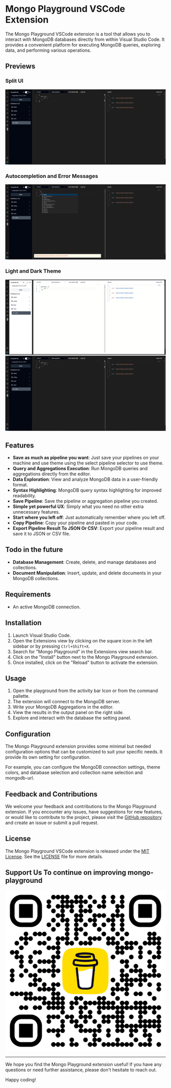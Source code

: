 # Mongo Playground VSCode Extension

The Mongo Playground VSCode extension is a tool that allows you to interact with MongoDB databases directly from within Visual Studio Code. It provides a convenient platform for executing MongoDB queries, exploring data, and performing various operations.

## Previews

### Split UI

![PreviewOne](./p11.png)

### Autocompletion and Error Messages

![PreviewTwo](./p33.png)

### Light and Dark Theme

![PreviewThree](./p22.png)
![PreviewThree](./p11.png)

## Features

- **Save as much as pipeline you want**: Just save your pipelines on your machine and use theme using the select pipeline selector to use theme.
- **Query and Aggregations Execution**: Run MongoDB queries and aggregations directly from the editor.
- **Data Exploration**: View and analyze MongoDB data in a user-friendly format.
- **Syntax Highlighting**: MongoDB query syntax highlighting for improved readability.
- **Save Pipeline**: Save the pipeline or aggregation pipeline you created.
- **Simple yet powerful UX**: Simply what you need no other extra unnecessary features.
- **Start where you left off**: Just automatically remember where you left off.
- **Copy Pipeline**: Copy your pipeline and pasted in your code.
- **Export Pipeline Result To JSON Or CSV**: Export your pipeline result and save it to JSON or CSV file.

## Todo in the future

- **Database Management**: Create, delete, and manage databases and collections.
- **Document Manipulation**: Insert, update, and delete documents in your MongoDB collections.

## Requirements

- An active MongoDB connection.

## Installation

1. Launch Visual Studio Code.
2. Open the Extensions view by clicking on the square icon in the left sidebar or by pressing `Ctrl+Shift+X`.
3. Search for "Mongo Playground" in the Extensions view search bar.
4. Click on the "Install" button next to the Mongo Playground extension.
5. Once installed, click on the "Reload" button to activate the extension.

## Usage

1. Open the playground from the activity bar Icon or from the command pallette.
2. The extension will connect to the MongoDB server.
3. Write your MongoDB Aggregations in the editor.
4. View the results in the output panel on the right side.
5. Explore and interact with the database the setting panel.

## Configuration

The Mongo Playground extension provides some minimal but needed configuration options that can be customized to suit your specific needs. It provide its own setting for configuration.

For example, you can configure the MongoDB connection settings, theme colors, and database selection and collection name selection and mongodb-url.

## Feedback and Contributions

We welcome your feedback and contributions to the Mongo Playground extension. If you encounter any issues, have suggestions for new features, or would like to contribute to the project, please visit the [GitHub repository](https://github.com/your-repo/mongo-playground) and create an issue or submit a pull request.

## License

The Mongo Playground VSCode extension is released under the [MIT License](https://opensource.org/licenses/MIT). See the [LICENSE](LICENSE) file for more details.

## Support Us To continue on improving mongo-playground

![Support](./bmc_qr.png)

---

We hope you find the Mongo Playground extension useful! If you have any questions or need further assistance, please don't hesitate to reach out.

Happy coding!
